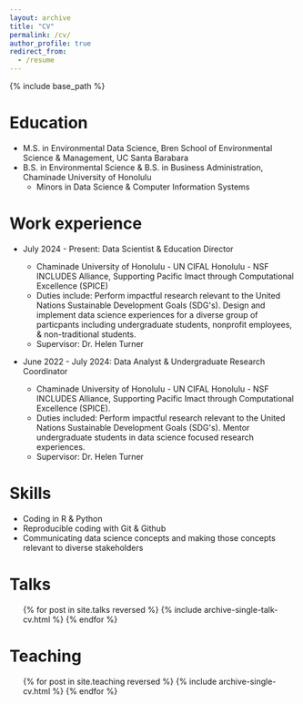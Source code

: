 ```yaml
---
layout: archive
title: "CV"
permalink: /cv/
author_profile: true
redirect_from:
  - /resume
---
```


{% include base_path %}

Education
======
* M.S. in Environmental Data Science, Bren School of Environmental Science & Management, UC Santa Barabara
* B.S. in Environmental Science & B.S. in Business Administration, Chaminade University of Honolulu
  * Minors in Data Science & Computer Information Systems

Work experience
======
* July 2024 - Present: Data Scientist & Education Director
  * Chaminade University of Honolulu - UN CIFAL Honolulu - NSF INCLUDES Alliance, Supporting Pacific Imact through Computational Excellence (SPICE)
  * Duties include: Perform impactful research relevant to the United Nations Sustainable Development Goals (SDG's). Design and implement data science experiences for a diverse group of particpants including undergraduate students, nonprofit employees, & non-traditional students.
  * Supervisor: Dr. Helen Turner

* June 2022 - July 2024: Data Analyst & Undergraduate Research Coordinator
  * Chaminade University of Honolulu - UN CIFAL Honolulu - NSF INCLUDES Alliance, Supporting Pacific Imact through Computational Excellence (SPICE).
  * Duties included: Perform impactful research relevant to the United Nations Sustainable Development Goals (SDG's). Mentor undergraduate students in data science focused research experiences.
  * Supervisor: Dr. Helen Turner
  
Skills
======
* Coding in R & Python
* Reproducible coding with Git & Github
* Communicating data science concepts and making those concepts relevant to diverse stakeholders

  
Talks
======
  <ul>{% for post in site.talks reversed %}
    {% include archive-single-talk-cv.html  %}
  {% endfor %}</ul>
  
Teaching
======
  <ul>{% for post in site.teaching reversed %}
    {% include archive-single-cv.html %}
  {% endfor %}</ul>
  
